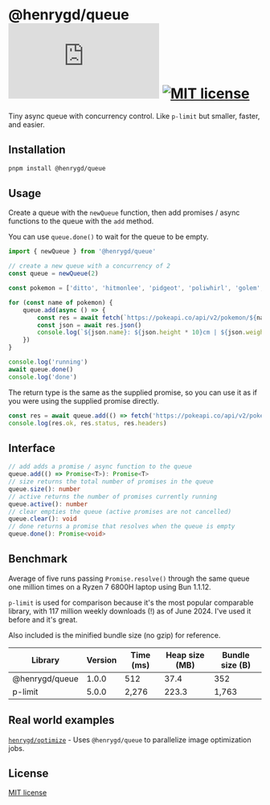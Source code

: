 [size-image]: https://img.shields.io/github/size/henrygd/queue/index.js?style=flat
[license-image]: https://img.shields.io/github/license/henrygd/bigger-picture?style=flat&color=%2349ac0c
[license-url]: /LICENSE

# @henrygd/queue ![File Size][size-image] [![MIT license][license-image]][license-url]

Tiny async queue with concurrency control. Like `p-limit` but smaller, faster, and easier.

## Installation

```bash
pnpm install @henrygd/queue
```

## Usage

Create a queue with the `newQueue` function, then add promises / async functions to the queue with the `add` method.

You can use `queue.done()` to wait for the queue to be empty.

<!-- prettier-ignore -->
```ts
import { newQueue } from '@henrygd/queue'

// create a new queue with a concurrency of 2
const queue = newQueue(2)

const pokemon = ['ditto', 'hitmonlee', 'pidgeot', 'poliwhirl', 'golem', 'charizard']

for (const name of pokemon) {
    queue.add(async () => {
        const res = await fetch(`https://pokeapi.co/api/v2/pokemon/${name}`)
        const json = await res.json()
        console.log(`${json.name}: ${json.height * 10}cm | ${json.weight / 10}kg`)
    })
}

console.log('running')
await queue.done()
console.log('done')
```

The return type is the same as the supplied promise, so you can use it as if you were using the supplied promise directly.

```ts
const res = await queue.add(() => fetch('https://pokeapi.co/api/v2/pokemon'))
console.log(res.ok, res.status, res.headers)
```

## Interface

```ts
// add adds a promise / async function to the queue
queue.add(() => Promise<T>): Promise<T>
// size returns the total number of promises in the queue
queue.size(): number
// active returns the number of promises currently running
queue.active(): number
// clear empties the queue (active promises are not cancelled)
queue.clear(): void
// done returns a promise that resolves when the queue is empty
queue.done(): Promise<void>
```

## Benchmark

Average of five runs passing `Promise.resolve()` through the same queue one million times on a Ryzen 7 6800H laptop using Bun 1.1.12.

`p-limit` is used for comparison because it's the most popular comparable library, with 117 million weekly downloads (!) as of June 2024. I've used it before and it's great.

Also included is the minified bundle size (no gzip) for reference.

| Library        | Version | Time (ms) | Heap size (MB) | Bundle size (B) |
| -------------- | ------- | --------- | -------------- | --------------- |
| @henrygd/queue | 1.0.0   | 512       | 37.4           | 352             |
| p-limit        | 5.0.0   | 2,276     | 223.3          | 1,763           |

## Real world examples

[`henrygd/optimize`](https://github.com/henrygd/optimize) - Uses `@henrygd/queue` to parallelize image optimization jobs.

## License

[MIT license](/LICENSE)
